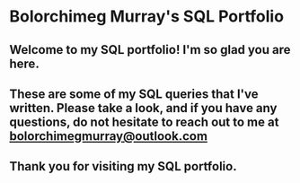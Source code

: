 # Bolorchimeg Murray's SQL Portfolio

## Welcome to my SQL portfolio! I'm so glad you are here. 
## These are some of my SQL queries that I've written. Please take a look, and if you have any questions, do not hesitate to reach out to me at bolorchimegmurray@outlook.com

## Thank you for visiting my SQL portfolio.
